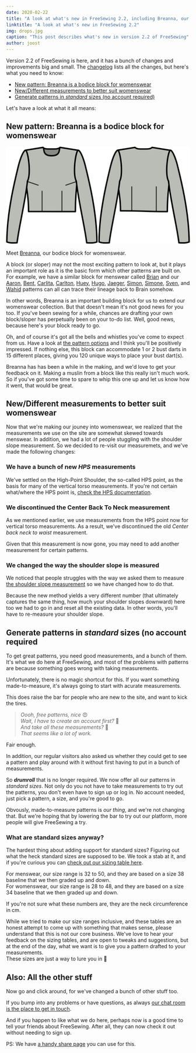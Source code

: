 ```yaml
---
date: 2020-02-22
title: "A look at what's new in FreeSewing 2.2, including Breanna, our bodice block for womenswear"
linktitle: "A look at what's new in FreeSewing 2.2"
img: drops.jpg
caption: "This post describes what's new in version 2.2 of FreeSewing"
author: joost
---
```



Version 2.2 of FreeSewing is here, and it has a bunch of changes and improvements big and small. 
The [changelog](https://github.com/freesewing/freesewing/blob/develop/CHANGELOG.md) lists all the changes, but here's what you need to know:

 - [New pattern: Breanna is a bodice block for womenswear](#new-pattern-breanna-is-a-bodice-block-for-womenswear)
 - [New/Different measurements to better suit womenswear](#newdifferent-measurements-to-better-suit-womenswear)
 - [Generate patterns in *standard* sizes (no account required)](#generate-patterns-in-standard-sizes-no-account-required)

Let's have a look at what it all means:

## New pattern: Breanna is a bodice block for womenswear

![Breanna line drawing](breanna.svg)

Meet [Breanna](/designs/breanna/), our bodice block for womenswear. 

A block (or sloper) may not the most exciting pattern to look at, but it plays an important
role as it is the basic form which other patterns are built on.
For example, we have a similar block for menswear called [Brian](/designs/brian/) and our
[Aaron](/designs/aaron/),
[Bent](/designs/bent/),
[Carlita](/designs/carlita/),
[Carlton](/designs/carlton/),
[Huey](/designs/huey/),
[Hugo](/designs/hugo/),
[Jaeger](/designs/jaeger/),
[Simon](/designs/simon/),
[Simone](/designs/simone/),
[Sven](/designs/sven/),
and [Wahid](/designs/wahid/) patterns can all can trace their lineage back to Brain somehow.

In other words, Breanna is an important building block for us to extend our 
womenswear collection.
But that doesn't mean it's not good news for you too. If you've been sewing for 
a while, chances are drafting your own block/sloper has perpetually been on your
to-do list. Well, good news, because here's your block ready to go.

Oh, and of course it's got all the bells and whistles you've come to expect from us.
Have a look at [the pattern options](http://localhost:8000/docs/patterns/breanna/options/) and
I think you'll be positively impressed. If nothing else, this block can accommodate 1 or 2 bust 
darts in 15 different places, giving you 120 unique ways to place your bust dart(s).

Breanna has has been a while in the making, and we'd love to get your feedback on it.
Making a muslin from a block like this really isn't much work.
So if you've got some time to spare to whip this one up and let us know how it went, 
that would be great.


## New/Different measurements to better suit womenswear

Now that we're making our jouney into womenswear, we realized that the measurements we
use on the site are somewhat skewed towards menswear. In addition, we had a lot of people
stuggling with the shoulder slope measurement. So we decided to re-visit our measuremets,
and we've made the following changes:

### We have a bunch of new *HPS* measurements

We've settled on the High-Point Shoulder, the so-called HPS point, as the basis for many
of the vertical torso measurements. If you're not certain what/where the HPS point is,
[check the HPS documentation](/docs/measurements/hps/).

### We discontinued the Center Back To Neck measurement

As we mentioned earlier, we use measurements from the HPS point now for vertical torso
measurements. As a result, we've discontinued the old *Center back neck to waist* measurement.

Given that this measurement is now gone, you may need to add another measurement for certain patterns.

### We changed the way the shoulder slope is measured

We noticed that people struggles with the way we asked them to measure [the
shoulder slope measurement](/docs/measurements/shoulderslope) so we have changed how to do that.

Because the new method yields a very different number (that ultimately captures the same
thing, how much your shoulder slopes downward) here too we had to go in and reset all
the existing data. In other words, you'll have to re-measure your shoulder slope.

## Generate patterns in *standard* sizes (no account required

To get great patterns, you need good measurements, and a bunch of them.
It's what we do here at FreeSewing, and most of the problems with patterns are because
something goes wrong with taking measurements.

Unfortunately, there is no magic shortcut for this. If you want something made-to-measure,
it's always going to start with acurate measurements.

This does raise the bar for people who are new to the site, and want to kick the tires.

> *Oooh, free patterns, nice* 😍  
> *Wait, I have to create an account first?* 🤔  
> *And take all these measurements?* 😬  
> *That seems like a lot of work.*

Fair enough.  

In addition, our regular visitors also asked us whether they could get to see a pattern and 
play around with it without first having to put in a bunch of measurements.

So __*drumroll*__ that is no longer required. We now offer all our patterns in *standard sizes*.
Not only do you not have to take measurements to try out the patterns, you don't even have to sign up
or log in. No account needed, just pick a pattern, a size, and you're good to go.

Obvously, made-to-measure patterns is *our thing*, and we're not changing that. But we're hoping
that by lowering the bar to try out our platform, more people will give FreeSewing a try. 

### What are standard sizes anyway?

The hardest thing about adding support for standard sizes? Figuring out what the heck standard sizes
are supposed to be. We took a stab at it, and if you're curious you can [check out
our sizing table here](/docs/about/sizes/). 

For menswear, our size range is 32 to 50, and they are based on a size 38 baseline that we then graded 
up and down.  
For womenswear, our size range is 28 to 48, and they are based on a size 34 baseline that we then graded 
up and down.

<Note>

If you're not sure what these numbers are, they are the neck circumference in cm.

</Note>

While we tried to make our size ranges inclusive, and these tables are an honest attempt to come up with
something that makes sense, please understand that this is not our core business.
We've love to hear your feedback on the sizing tables, and are open to tweaks and suggestions, but at 
the end of the day, what we want is to give you a pattern drafted to your measurements.  
These sizes are just a way to lure you in 🤫


## Also: All the other stuff

Now go and click around, for we've changed a bunch of other stuff too.

If you bump into any problems or have questions, as always [our chat room is the place to get
in touch](https://gitter.im/freesewing/chat).

And if you happen to like what we do here, perhaps now is a good time to tell your friends about
FreeSewing. After all, they can now check it out without needing to sign up.

PS: We have [a handy share page](/share/) you can use for this.

